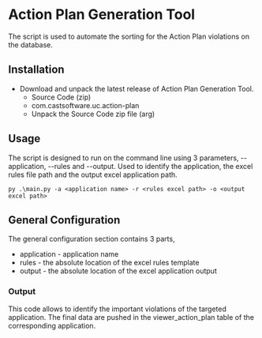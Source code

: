 # Action Plan Generation Tool

The script is used to automate the sorting for the Action Plan violations on the database.   

## Installation

* Download and unpack the latest release of Action Plan Generation Tool.
    * Source Code (zip)
    * com.castsoftware.uc.action-plan
    * Unpack the Source Code zip file (arg)
  
## Usage
The script is designed to run on the command line using 3 parameters, --application, --rules and --output. Used to identify the application, the excel rules file path and the output excel application path.

    py .\main.py -a <application name> -r <rules excel path> -o <output excel path>

## General Configuration
The general configuration section contains 3 parts,  
* application - application name
* rules - the absolute location of the excel rules template
* output - the absolute location of the excel application output 

### Output 

This code allows to identify the important violations of the targeted application. The final data are pushed in the viewer_action_plan table of the corresponding application.
   
